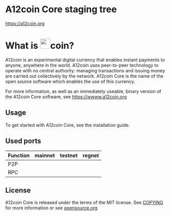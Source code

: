 A12coin Core staging tree
=========================

https://a12coin.org

What is <img src="http://images.a12coin.org/a12coin32.png" width="32" height="32"/>coin?
================
A12coin is an experimental digital currency that enables instant payments to anyone, anywhere in the world.
A12coin uses peer-to-peer technology to operate with no central authority: managing transactions and issuing money are carried out collectively by the network. A12coin Core is the name of the open source software which enables the use of this currency.

For more information, as well as an immediately useable, binary version of the A12coin Core software, see
https://wwww.a12coin.org

Usage
-----
To get started with A12coin Core, see the installation guide.

Used ports
----------
| Function | mainnet | testnet | regnet |
| :------- | ------: | ------: | -----: |
| P2P      |
| RPC      |

License
-------
A12coin Core is released under the terms of the MIT license.
See [COPYING](COPYING) for more information or see [opensource.org](https://opensource.org/licenses/MIT)
